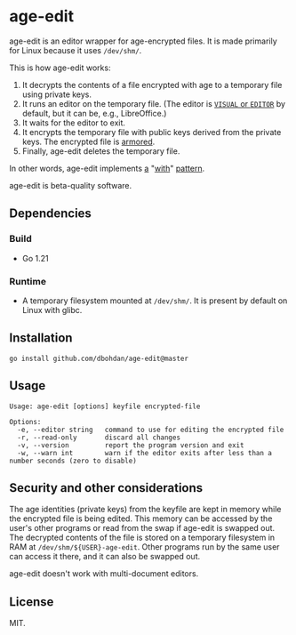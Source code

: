 # age-edit

age-edit is an editor wrapper for age-encrypted files.
It is made primarily for Linux because it uses `/dev/shm/`.

This is how age-edit works:

1. It decrypts the contents of a file encrypted with age to a temporary file using private keys.
2. It runs an editor on the temporary file.
  (The editor is [`VISUAL` or `EDITOR`](https://unix.stackexchange.com/questions/4859/visual-vs-editor-what-s-the-difference) by default, but it can be, e.g., LibreOffice.)
3. It waits for the editor to exit.
4. It encrypts the temporary file with public keys derived from the private keys.
   The encrypted file is [armored](https://en.wikipedia.org/wiki/Privacy-Enhanced_Mail).
5. Finally, age-edit deletes the temporary file.

In other words, age-edit implements
[a](https://wiki.tcl-lang.org/39218)
"[with](https://www.python.org/dev/peps/pep-0343/)"
[pattern](https://clojuredocs.org/clojure.core/with-open).

age-edit is beta-quality software.

## Dependencies

### Build

- Go 1.21

### Runtime

- A temporary filesystem mounted at `/dev/shm/`.
  It is present by default on Linux with glibc.

## Installation

```shell
go install github.com/dbohdan/age-edit@master
```

## Usage

```
Usage: age-edit [options] keyfile encrypted-file

Options:
  -e, --editor string   command to use for editing the encrypted file
  -r, --read-only       discard all changes
  -v, --version         report the program version and exit
  -w, --warn int        warn if the editor exits after less than a number seconds (zero to disable)
```

## Security and other considerations

The age identities (private keys) from the keyfile are kept in memory while the encrypted file is being edited.
This memory can be accessed by the user's other programs or read from the swap if age-edit is swapped out.
The decrypted contents of the file is stored on a temporary filesystem in RAM at `/dev/shm/${USER}-age-edit`.
Other programs run by the same user can access it there, and it can also be swapped out.

age-edit doesn't work with multi-document editors.

## License

MIT.
